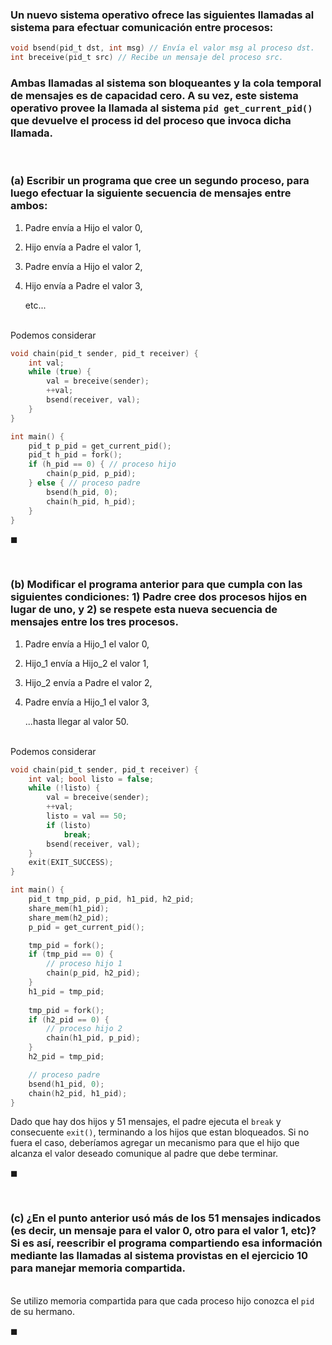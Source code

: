 ### Un nuevo sistema operativo ofrece las siguientes llamadas al sistema para efectuar comunicación entre procesos:

```C
void bsend(pid_t dst, int msg) // Envía el valor msg al proceso dst.
int breceive(pid_t src) // Recibe un mensaje del proceso src.
```

### Ambas llamadas al sistema son bloqueantes y la cola temporal de mensajes es de capacidad cero. A su vez, este sistema operativo provee la llamada al sistema `pid get_current_pid()` que devuelve el process id del proceso que invoca dicha llamada.

<br>

### (a) Escribir un programa que cree un segundo proceso, para luego efectuar la siguiente secuencia de mensajes entre ambos:

1. Padre envía a Hijo el valor 0,
2. Hijo envía a Padre el valor 1,
3. Padre envía a Hijo el valor 2,
4. Hijo envía a Padre el valor 3,

    etc...

\
Podemos considerar

```C
void chain(pid_t sender, pid_t receiver) {
    int val;
    while (true) {
        val = breceive(sender);
        ++val;
        bsend(receiver, val);
    }
}

int main() {
    pid_t p_pid = get_current_pid();
    pid_t h_pid = fork();
    if (h_pid == 0) { // proceso hijo
        chain(p_pid, p_pid);
    } else { // proceso padre
        bsend(h_pid, 0);
        chain(h_pid, h_pid);
    }
}
```
$\blacksquare$


<br>

### (b) Modificar el programa anterior para que cumpla con las siguientes condiciones: 1) Padre cree dos procesos hijos en lugar de uno, y 2) se respete esta nueva secuencia de mensajes entre los tres procesos.

1. Padre envía a Hijo_1 el valor 0,
2. Hijo_1 envía a Hijo_2 el valor 1,
3. Hijo_2 envía a Padre el valor 2,
4. Padre envía a Hijo_1 el valor 3,

    ...hasta llegar al valor 50.

\
Podemos considerar

```C
void chain(pid_t sender, pid_t receiver) {
    int val; bool listo = false;
    while (!listo) {
        val = breceive(sender);
        ++val;
        listo = val == 50;
        if (listo) 
            break;
        bsend(receiver, val);
    }
    exit(EXIT_SUCCESS);
}

int main() {
    pid_t tmp_pid, p_pid, h1_pid, h2_pid;
    share_mem(h1_pid);
    share_mem(h2_pid);
    p_pid = get_current_pid();

    tmp_pid = fork();
    if (tmp_pid == 0) { 
        // proceso hijo 1
        chain(p_pid, h2_pid);
    } 
    h1_pid = tmp_pid;
    
    tmp_pid = fork();
    if (h2_pid == 0) {
        // proceso hijo 2
        chain(h1_pid, p_pid);
    }
    h2_pid = tmp_pid;

    // proceso padre
    bsend(h1_pid, 0);
    chain(h2_pid, h1_pid);
}
```

Dado que hay dos hijos y 51 mensajes, el padre ejecuta el `break` y consecuente `exit()`, terminando a los hijos que estan bloqueados. Si no fuera el caso, deberíamos agregar un mecanismo para que el hijo que alcanza el valor deseado comunique al padre que debe terminar.

$\blacksquare$


<br>

### (c) ¿En el punto anterior usó más de los 51 mensajes indicados (es decir, un mensaje para el valor 0, otro para el valor 1, etc)? Si es así, reescribir el programa compartiendo esa información mediante las llamadas al sistema provistas en el ejercicio 10 para manejar memoria compartida.

\
Se utilizo memoria compartida para que cada proceso hijo conozca el `pid` de su hermano.

$\blacksquare$
